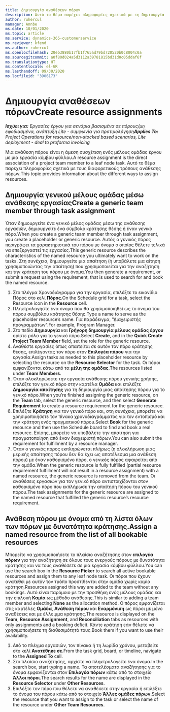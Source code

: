 ```yaml
---
title: Δημιουργία αναθέσεων πόρων
description: Αυτό το θέμα παρέχει πληροφορίες σχετικά με τη δημιουργία αναθέσεων σε γενικούς και καθορισμένους πόρους.
author: ruhercul
manager: Annbe
ms.date: 10/01/2020
ms.topic: article
ms.service: dynamics-365-customerservice
ms.reviewer: kfend
ms.author: ruhercul
ms.openlocfilehash: 20eb3880b17fb1f765ad79bd720520b0c8004c0a
ms.sourcegitcommit: a0f80d024a5d3112a39781815bd31d0c05ddaf6f
ms.translationtype: HT
ms.contentlocale: el-GR
ms.lasthandoff: 09/30/2020
ms.locfileid: "3906173"
---
```

# <a name="create-resource-assignments"></a><span data-ttu-id="297bd-103">Δημιουργία αναθέσεων πόρων</span><span class="sxs-lookup"><span data-stu-id="297bd-103">Create resource assignments</span></span>

<span data-ttu-id="297bd-104">_**Ισχύει για:** Εργασίες έργου για σενάρια βασισμένα σε πόρους/μη εφοδιασμένα, ανάπτυξη Lite - συμφωνία για προτιμολόγηση_</span><span class="sxs-lookup"><span data-stu-id="297bd-104">_**Applies To:** Project Operations for resource/non-stocked based scenarios, Lite deployment - deal to proforma invoicing_</span></span>


<span data-ttu-id="297bd-105">Μια ανάθεση πόρου είναι η άμεση συσχέτιση ενός μέλους ομάδας έργου με μια εργασία κόμβου φύλλου.</span><span class="sxs-lookup"><span data-stu-id="297bd-105">A resource assignment is the direct association of a project team member to a leaf node task.</span></span> <span data-ttu-id="297bd-106">Αυτό το θέμα παρέχει πληροφορίες σχετικά με τους διαφορετικούς τρόπους ανάθεσης πόρων.</span><span class="sxs-lookup"><span data-stu-id="297bd-106">This topic provides information about the different ways to assign resources.</span></span>

## <a name="create-a-generic-team-member-through-task-assignment"></a><span data-ttu-id="297bd-107">Δημιουργία γενικού μέλους ομάδας μέσω ανάθεσης εργασίας</span><span class="sxs-lookup"><span data-stu-id="297bd-107">Create a generic team member through task assignment</span></span>


<span data-ttu-id="297bd-108">Όταν δημιουργείτε ένα γενικό μέλος ομάδας μέσω της ανάθεσης εργασιών, δημιουργείτε ένα σύμβολο κράτησης θέσης ή έναν γενικό πόρο.</span><span class="sxs-lookup"><span data-stu-id="297bd-108">When you create a generic team member through task assignment, you create a placeholder or generic resource.</span></span> <span data-ttu-id="297bd-109">Αυτός ο γενικός πόρος περιγράφει τα χαρακτηριστικά του πόρου με όνομα ο οποίος θέλετε τελικά να επεξεργαστεί τις εργασίες.</span><span class="sxs-lookup"><span data-stu-id="297bd-109">This generic resource describes the characteristics of the named resource you ultimately want to work on the tasks.</span></span> <span data-ttu-id="297bd-110">Στη συνέχεια, δημιουργείτε μια απαίτηση (ή υποβάλετε μια αίτηση χρησιμοποιώντας την απαίτηση) που χρησιμοποιείται για την αναζήτηση και την κράτηση του πόρου με όνομα.</span><span class="sxs-lookup"><span data-stu-id="297bd-110">You then generate a requirement, or submit a request using the requirement, that is used to search for and book the named resource.</span></span>

1. <span data-ttu-id="297bd-111">Στο πλέγμα Χρονοδιάγραμμα για την εργασία, επιλέξτε το εικονίδιο Πόρος στο κελί **Πόρος**.</span><span class="sxs-lookup"><span data-stu-id="297bd-111">On the Schedule grid for a task, select the Resource icon in the **Resource** cell.</span></span>
2. <span data-ttu-id="297bd-112">Πληκτρολογήστε ένα όνομα που θα χρησιμοποιηθεί ως το όνομα του πόρου συμβόλου κράτησης θέσης.</span><span class="sxs-lookup"><span data-stu-id="297bd-112">Type a name to serve as the placeholder resource’s name.</span></span> <span data-ttu-id="297bd-113">Για παράδειγμα, "Διαχειριστής προγραμμάτων".</span><span class="sxs-lookup"><span data-stu-id="297bd-113">For example, Program Manager.</span></span>
3. <span data-ttu-id="297bd-114">Στο πεδίο **Δημιουργία** και **Γρήγορη δημιουργία μέλους ομάδας έργου** ορίστε ρόλο για το γενικό πόρο.</span><span class="sxs-lookup"><span data-stu-id="297bd-114">Select **Create**, and in the **Quick Create Project Team Member** field, set the role for the generic resource.</span></span>
4. <span data-ttu-id="297bd-115">Αναθέστε εργασίες όπως απαιτείται σε αυτόν τον πόρο κράτησης θέσης, επιλέγοντας τον πόρο στον **Επιλογέα πόρου** για την εργασία.</span><span class="sxs-lookup"><span data-stu-id="297bd-115">Assign tasks as needed to this placeholder resource by selecting the resource on the **Resource Selector** for the task.</span></span> <span data-ttu-id="297bd-116">Οι πόροι εμφανίζονται κάτω από τα **μέλη της ομάδας**.</span><span class="sxs-lookup"><span data-stu-id="297bd-116">The resources listed under **Team Members**.</span></span>
5. <span data-ttu-id="297bd-117">Όταν ολοκληρώσετε την εργασία ανάθεσης πόρου γενικής χρήσης, επιλέξτε τον γενικό πόρο στην καρτέλα **Ομάδα** και επιλέξτε **Δημιουργία απαίτησης** για τη δημιουργία μιας απαίτησης πόρου για το γενικό πόρο.</span><span class="sxs-lookup"><span data-stu-id="297bd-117">When you’re finished assigning the generic resource, on the **Team** tab, select the generic resource, and then select **Generate Requirement** to create a resource requirement for the generic resource.</span></span>
6. <span data-ttu-id="297bd-118">Επιλέξτε **Κράτηση** για τον γενικό πόρο και, στη συνέχεια, μπορείτε να χρησιμοποιήσετε τον πίνακα χρονοδιαγράμματος για τον εντοπισμό και την κράτηση ενός πραγματικού πόρου.</span><span class="sxs-lookup"><span data-stu-id="297bd-118">Select **Book** for the generic resource and then use the Schedule board to find and book a real resource.</span></span> <span data-ttu-id="297bd-119">Επίσης, μπορείτε να υποβάλετε την απαίτηση για πραγματοποίηση από έναν διαχειριστή πόρων.</span><span class="sxs-lookup"><span data-stu-id="297bd-119">You can also submit the requirement for fulfillment by a resource manager.</span></span>
7. <span data-ttu-id="297bd-120">Όταν ο γενικός πόρος εκπληρώνεται πλήρως (η ολοκλήρωση μιας μερικής απαίτησης πόρου δεν θα έχει ως αποτέλεσμα μια ανάθεση πόρου) με έναν καθορισμένο πόρο, ο γενικός πόρος αφαιρείται από την ομάδα.</span><span class="sxs-lookup"><span data-stu-id="297bd-120">When the generic resource is fully fulfilled (partial resource requirement fulfillment will not result in a resource assignment) with a named resource, the generic resource is removed from the team.</span></span> <span data-ttu-id="297bd-121">Οι αναθέσεις εργασιών για τον γενικό πόρο αντιστοιχίζονται στον καθορισμένο πόρο που εκπλήρωσε την απαίτηση πόρου του γενικού πόρου.</span><span class="sxs-lookup"><span data-stu-id="297bd-121">The task assignments for the generic resource are assigned to the named resource that fulfilled the generic resource’s resource requirement.</span></span>

## <a name="assign-a-named-resource-from-the-list-of-all-bookable-resources"></a><span data-ttu-id="297bd-122">Ανάθεση πόρου με όνομα από τη λίστα όλων των πόρων με δυνατότητα κράτησης.</span><span class="sxs-lookup"><span data-stu-id="297bd-122">Assign a named resource from the list of all bookable resources</span></span>

<span data-ttu-id="297bd-123">Μπορείτε να χρησιμοποιήσετε το πλαίσιο αναζήτησης στον **επιλογέα πόρων** για την αναζήτηση σε όλους τους ενεργούς πόρους με δυνατότητα κράτησης και να τους αναθέσετε σε μια εργασία κόμβου φύλλου.</span><span class="sxs-lookup"><span data-stu-id="297bd-123">You can use the search box in the **Resource Picker** to search all active bookable resources and assign them to any leaf node task.</span></span> <span data-ttu-id="297bd-124">Οι πόροι που έχουν ανατεθεί με αυτόν τον τρόπο προστίθενται στην ομάδα χωρίς καμία κράτηση.</span><span class="sxs-lookup"><span data-stu-id="297bd-124">Resources assigned this way are added to the team without any bookings.</span></span> <span data-ttu-id="297bd-125">Αυτό είναι παρόμοιο με την προσθήκη ενός μέλους ομάδας και την επιλογή **Καμία** ως μέθοδο ανάθεσης.</span><span class="sxs-lookup"><span data-stu-id="297bd-125">This is similar to adding a team member and selecting **None** as the allocation method.</span></span> <span data-ttu-id="297bd-126">Ο πόρος εμφανίζεται στις καρτέλες **Ομάδα**, **Ανάθεση πόρου** και **Εναρμόνιση** ως πόροι με μόνο αναθέσεις και με έλλειμμα κράτησης.</span><span class="sxs-lookup"><span data-stu-id="297bd-126">The resource is displayed on the **Team**, **Resource Assignment**, and **Reconciliation** tabs as resources with only assignments and a booking deficit.</span></span> <span data-ttu-id="297bd-127">Κάντε κράτηση εάν θέλετε να χρησιμοποιήσετε τη διαθεσιμότητά τους.</span><span class="sxs-lookup"><span data-stu-id="297bd-127">Book them if you want to use their availability.</span></span>

1. <span data-ttu-id="297bd-128">Από το πλέγμα εργασιών, τον πίνακα ή τη λωρίδα χρόνου, μεταβείτε στο κελί **Ανατέθηκε σε**.</span><span class="sxs-lookup"><span data-stu-id="297bd-128">From the task grid, board, or timeline, navigate to the **Assigned To** cell.</span></span>
2. <span data-ttu-id="297bd-129">Στο πλαίσιο αναζήτησης, αρχίστε να πληκτρολογείτε ένα όνομα.</span><span class="sxs-lookup"><span data-stu-id="297bd-129">In the search box, start typing a name.</span></span> <span data-ttu-id="297bd-130">Τα αποτελέσματα αναζήτησης για το όνομα εμφανίζονται στον **Επιλογέα πόρων** κάτω από το στοιχείο **Άλλοι πόροι**.</span><span class="sxs-lookup"><span data-stu-id="297bd-130">The search results for the name are displayed in the **Resource Selector** under **Other Resources**.</span></span>
3. <span data-ttu-id="297bd-131">Επιλέξτε τον πόρο που θέλετε να αναθέσετε στην εργασία ή επιλέξτε το όνομα του πόρου κάτω από το στοιχείο **Άλλες ομάδες πόρων**.</span><span class="sxs-lookup"><span data-stu-id="297bd-131">Select the resource that you want to assign to the task or select the name of the resource under **Other Team Resources**.</span></span>
